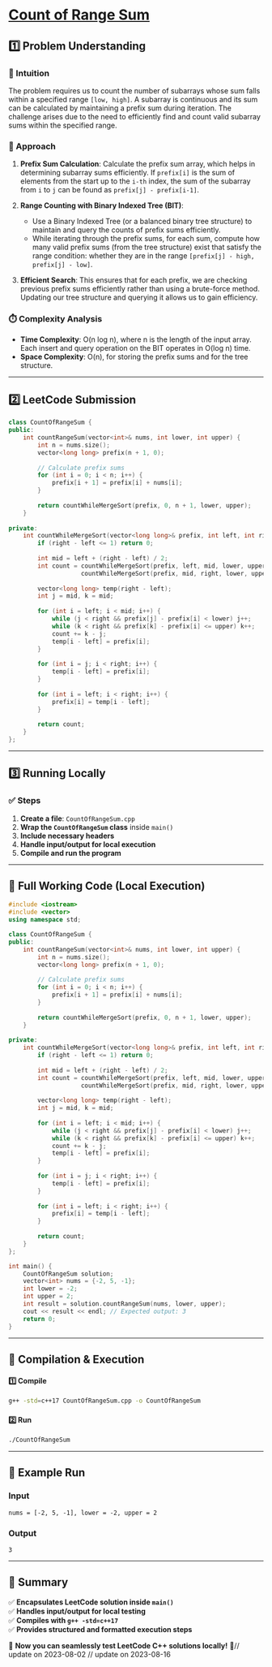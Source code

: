 # **[Count of Range Sum](https://leetcode.com/problems/count-of-range-sum/description/)**  

## **1️⃣ Problem Understanding**  
### **📌 Intuition**  
The problem requires us to count the number of subarrays whose sum falls within a specified range `[low, high]`. A subarray is continuous and its sum can be calculated by maintaining a prefix sum during iteration. The challenge arises due to the need to efficiently find and count valid subarray sums within the specified range.

### **🚀 Approach**  
1. **Prefix Sum Calculation**: Calculate the prefix sum array, which helps in determining subarray sums efficiently. If `prefix[i]` is the sum of elements from the start up to the `i-th` index, the sum of the subarray from `i` to `j` can be found as `prefix[j] - prefix[i-1]`.
  
2. **Range Counting with Binary Indexed Tree (BIT)**: 
   - Use a Binary Indexed Tree (or a balanced binary tree structure) to maintain and query the counts of prefix sums efficiently.
   - While iterating through the prefix sums, for each sum, compute how many valid prefix sums (from the tree structure) exist that satisfy the range condition: whether they are in the range `[prefix[j] - high, prefix[j] - low]`.
  
3. **Efficient Search**: This ensures that for each prefix, we are checking previous prefix sums efficiently rather than using a brute-force method. Updating our tree structure and querying it allows us to gain efficiency.

### **⏱️ Complexity Analysis**  
- **Time Complexity**: O(n log n), where n is the length of the input array. Each insert and query operation on the BIT operates in O(log n) time.
- **Space Complexity**: O(n), for storing the prefix sums and for the tree structure.

---  

## **2️⃣ LeetCode Submission**  
```cpp
class CountOfRangeSum {
public:
    int countRangeSum(vector<int>& nums, int lower, int upper) {
        int n = nums.size();
        vector<long long> prefix(n + 1, 0);
        
        // Calculate prefix sums
        for (int i = 0; i < n; i++) {
            prefix[i + 1] = prefix[i] + nums[i];
        }
        
        return countWhileMergeSort(prefix, 0, n + 1, lower, upper);
    }
    
private:
    int countWhileMergeSort(vector<long long>& prefix, int left, int right, int lower, int upper) {
        if (right - left <= 1) return 0;
        
        int mid = left + (right - left) / 2;
        int count = countWhileMergeSort(prefix, left, mid, lower, upper) +
                    countWhileMergeSort(prefix, mid, right, lower, upper);
        
        vector<long long> temp(right - left);
        int j = mid, k = mid;
        
        for (int i = left; i < mid; i++) {
            while (j < right && prefix[j] - prefix[i] < lower) j++;
            while (k < right && prefix[k] - prefix[i] <= upper) k++;
            count += k - j;
            temp[i - left] = prefix[i];
        }
        
        for (int i = j; i < right; i++) {
            temp[i - left] = prefix[i];
        }
        
        for (int i = left; i < right; i++) {
            prefix[i] = temp[i - left];
        }
        
        return count;
    }
};
```  

---  

## **3️⃣ Running Locally**  
### **✅ Steps**  
1. **Create a file**: `CountOfRangeSum.cpp`  
2. **Wrap the `CountOfRangeSum` class** inside `main()`  
3. **Include necessary headers**  
4. **Handle input/output for local execution**  
5. **Compile and run the program**  

---  

## **📝 Full Working Code (Local Execution)**  
```cpp
#include <iostream>
#include <vector>
using namespace std;

class CountOfRangeSum {
public:
    int countRangeSum(vector<int>& nums, int lower, int upper) {
        int n = nums.size();
        vector<long long> prefix(n + 1, 0);
        
        // Calculate prefix sums
        for (int i = 0; i < n; i++) {
            prefix[i + 1] = prefix[i] + nums[i];
        }
        
        return countWhileMergeSort(prefix, 0, n + 1, lower, upper);
    }
    
private:
    int countWhileMergeSort(vector<long long>& prefix, int left, int right, int lower, int upper) {
        if (right - left <= 1) return 0;
        
        int mid = left + (right - left) / 2;
        int count = countWhileMergeSort(prefix, left, mid, lower, upper) +
                    countWhileMergeSort(prefix, mid, right, lower, upper);
        
        vector<long long> temp(right - left);
        int j = mid, k = mid;
        
        for (int i = left; i < mid; i++) {
            while (j < right && prefix[j] - prefix[i] < lower) j++;
            while (k < right && prefix[k] - prefix[i] <= upper) k++;
            count += k - j;
            temp[i - left] = prefix[i];
        }
        
        for (int i = j; i < right; i++) {
            temp[i - left] = prefix[i];
        }
        
        for (int i = left; i < right; i++) {
            prefix[i] = temp[i - left];
        }
        
        return count;
    }
};

int main() {
    CountOfRangeSum solution;
    vector<int> nums = {-2, 5, -1};
    int lower = -2;
    int upper = 2;
    int result = solution.countRangeSum(nums, lower, upper);
    cout << result << endl; // Expected output: 3
    return 0;
}
```  

---  

## **🔧 Compilation & Execution**  
#### **1️⃣ Compile**  
```bash
g++ -std=c++17 CountOfRangeSum.cpp -o CountOfRangeSum
```  

#### **2️⃣ Run**  
```bash
./CountOfRangeSum
```  

---  

## **🎯 Example Run**  
### **Input**  
```
nums = [-2, 5, -1], lower = -2, upper = 2
```  
### **Output**  
```
3
```  

---  

## **📌 Summary**  
✅ **Encapsulates LeetCode solution inside `main()`**  
✅ **Handles input/output for local testing**  
✅ **Compiles with `g++ -std=c++17`**  
✅ **Provides structured and formatted execution steps**  

🚀 **Now you can seamlessly test LeetCode C++ solutions locally!** 🚀// update on 2023-08-02
// update on 2023-08-16
